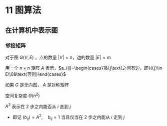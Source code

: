 # 11 图算法

## 在计算机中表示图

### 邻接矩阵

对于图 $G(V,E)$ ，点的数量 $|V|=n$，边的数量 $|E|=m$

用一个 $n\times n$ 矩阵 $A$ 表示，$a_{ij}=\begin{cases}1&i,j\text{之间有边，即}(i,j)\in E\\0&\text{否则}\end{cases}$

如果 $G$ 是无向图， $A$ 是对称矩阵

空间复杂度 $\Theta(n^2)$

$A^2$ 表示在 $2$ 步之内能否从 $i$ 走到 $j$

* 即记 $(b_{ij})=A^2,\quad b_{ij}=1$ 当且仅当在 $2$ 步之内能从 $i$ 走到 $j$
